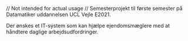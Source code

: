 // Not intended for actual usage //
Semesterprojekt til første semester på Datamatiker uddannelsen UCL Vejle E2021.

Der ønskes et IT-system som kan hjælpe ejendomsmæglere med at håndtere daglige arbejdsudfordringer.
